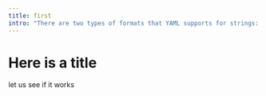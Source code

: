 ```yaml
---
title: first
intro: "There are two types of formats that YAML supports for strings: block scalar and flow scalar formats. (Scalars are what YAML calls basic values like numbers or strings, as opposed to complex types like arrays or objects.) Block scalars have more control over how they are interpreted, whereas flow scalars have more limited escaping support."
---
```


# Here is a title

let us see if it works